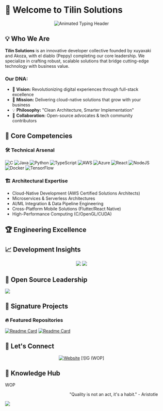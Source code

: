 # 🚀 Welcome to Tilin Solutions

<div align="center">
  <img src="https://readme-typing-svg.demolab.com?font=Roboto+Slab&size=28&duration=4000&pause=1000&color=8A2BE2&center=true&vCenter=true&width=435&lines=Innovation+Through+Collaboration;Full-Stack+Excellence;Cloud-Native+Solutions;Future-Ready+Development" alt="Animated Typing Header">
</div>

## 💡 Who We Are

**Tilin Solutions** is an innovative developer collective founded by xuyaxaki and Akoza, with el diablo (Peppy) completing our core leadership. We specialize in crafting robust, scalable solutions that bridge cutting-edge technology with business value.

### Our DNA:
- 🔭 **Vision:** Revolutionizing digital experiences through full-stack excellence
- 🌱 **Mission:** Delivering cloud-native solutions that grow with your business
- 💡 **Philosophy:** "Clean Architecture, Smarter Implementation"
- 👯 **Collaboration:** Open-source advocates & tech community contributors

## 🌟 Core Competencies

### 🛠️ Technical Arsenal
![C](https://img.shields.io/badge/c-%2300599C.svg?style=plastic&logo=c&logoColor=white) ![Java](https://img.shields.io/badge/java-%23ED8B00.svg?style=plastic&logo=openjdk&logoColor=white) ![Python](https://img.shields.io/badge/python-3670A0?style=plastic&logo=python&logoColor=ffdd54) ![TypeScript](https://img.shields.io/badge/typescript-%23007ACC.svg?style=plastic&logo=typescript&logoColor=white) ![AWS](https://img.shields.io/badge/AWS-%23FF9900.svg?style=plastic&logo=amazon-aws&logoColor=white) ![Azure](https://img.shields.io/badge/azure-%230072C6.svg?style=plastic&logo=microsoftazure&logoColor=white) ![React](https://img.shields.iobadge/react-%2320232a.svg?style=plastic&logo=react&logoColor=%2361DAFB) ![NodeJS](https://img.shields.io/badge/node.js-6DA55F?style=plastic&logo=node.js&logoColor=white) ![Docker](https://img.shields.io/badge/docker-%230db7ed.svg?style=plastic&logo=docker&logoColor=white) ![TensorFlow](https://img.shields.io/badge/TensorFlow-%23FF6F00.svg?style=plastic&logo=TensorFlow&logoColor=white)



### 🏗️ Architectural Expertise
- Cloud-Native Development (AWS Certified Solutions Architects)
- Microservices & Serverless Architectures
- AI/ML Integration & Data Pipeline Engineering
- Cross-Platform Mobile Solutions (Flutter/React Native)
- High-Performance Computing (C/OpenGL/CUDA)

## 🏆 Engineering Excellence

<div align="center">
  

</div>

## 📈 Development Insights

<div align="center">
  
![](https://github-readme-stats.vercel.app/api?username=TilinSolutions&theme=synthwave&hide_border=false&include_all_commits=true&count_private=true)
![](https://github-readme-streak-stats.herokuapp.com/?user=TilinSolutions&theme=synthwave&hide_border=false)
  
</div>

## 🏅 Open Source Leadership

![](https://github-profile-trophy.vercel.app/?username=TilinSolutions&theme=synthwave&no-frame=false&no-bg=false&margin-w=4)

## 💼 Signature Projects

### 🔥 Featured Repositories
[![Readme Card](https://github-readme-stats.vercel.app/api/pin/?username=vasodeaguua6611&repo=Tilin-DocScanner&theme=synthwave)](https://github.com/vasodeaguua6611/Tilin-DocScanner)
[![Readme Card](https://github-readme-stats.vercel.app/api/pin/?username=vasodeaguua6611&repo=Tilin-RedditBot&theme=synthwave)](https://github.com/vasodeaguua6611/Tilin-RedditBot)

## 🤝 Let's Connect

<div align="center">
  
[![Website](https://img.shields.io/badge/Web_Portal-8A2BE2?style=for-the-badge&logo=wordpress&logoColor=white)](https://tilinesdelsur.site)
[![IG (WOP]

</div>

## 🧠 Knowledge Hub
WOP

<div align="right">
  
"Quality is not an act, it's a habit." - Aristotle
  
</div>

[![](https://visitcount.itsvg.in/api?id=TilinSolutions&icon=5&color=9)](https://visitcount.itsvg.in)
